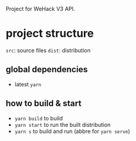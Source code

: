 Project for WeHack V3 API.

# project structure

`src`: source files
`dist`: distribution

## global dependencies

- latest `yarn`

## how to build & start

- `yarn build` to build
- `yarn start` to run the built distribution
- `yarn s` to build and run (abbre for `yarn serve`)